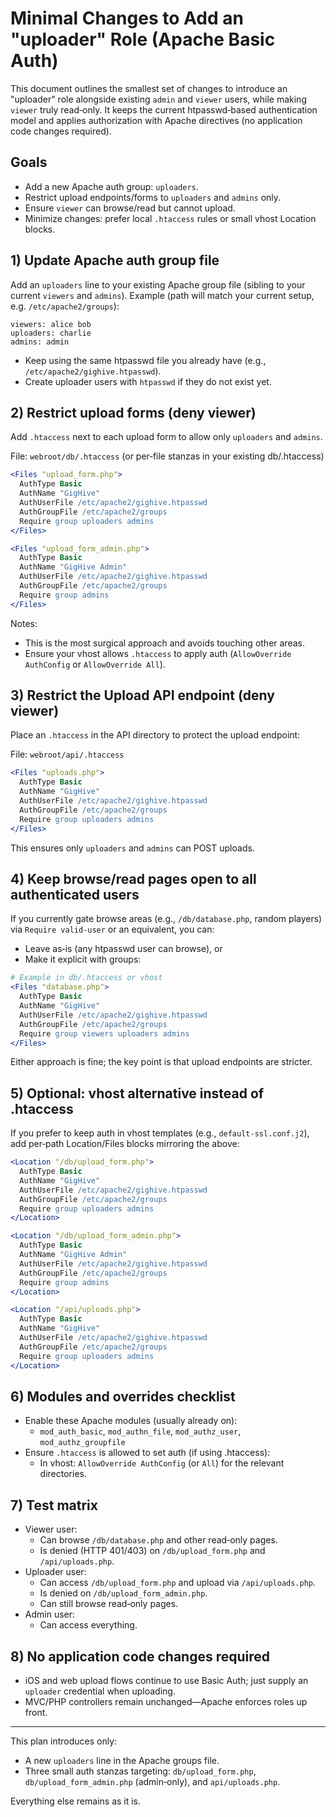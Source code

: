 # Minimal Changes to Add an "uploader" Role (Apache Basic Auth)

This document outlines the smallest set of changes to introduce an "uploader" role alongside existing `admin` and `viewer` users, while making `viewer` truly read‑only. It keeps the current htpasswd‑based authentication model and applies authorization with Apache directives (no application code changes required).

## Goals
- Add a new Apache auth group: `uploaders`.
- Restrict upload endpoints/forms to `uploaders` and `admins` only.
- Ensure `viewer` can browse/read but cannot upload.
- Minimize changes: prefer local `.htaccess` rules or small vhost Location blocks.

## 1) Update Apache auth group file
Add an `uploaders` line to your existing Apache group file (sibling to your current `viewers` and `admins`). Example (path will match your current setup, e.g. `/etc/apache2/groups`):

```
viewers: alice bob
uploaders: charlie
admins: admin
```

- Keep using the same htpasswd file you already have (e.g., `/etc/apache2/gighive.htpasswd`).
- Create uploader users with `htpasswd` if they do not exist yet.

## 2) Restrict upload forms (deny viewer)
Add `.htaccess` next to each upload form to allow only `uploaders` and `admins`.

File: `webroot/db/.htaccess` (or per‑file stanzas in your existing db/.htaccess)
```apache
<Files "upload_form.php">
  AuthType Basic
  AuthName "GigHive"
  AuthUserFile /etc/apache2/gighive.htpasswd
  AuthGroupFile /etc/apache2/groups
  Require group uploaders admins
</Files>

<Files "upload_form_admin.php">
  AuthType Basic
  AuthName "GigHive Admin"
  AuthUserFile /etc/apache2/gighive.htpasswd
  AuthGroupFile /etc/apache2/groups
  Require group admins
</Files>
```

Notes:
- This is the most surgical approach and avoids touching other areas.
- Ensure your vhost allows `.htaccess` to apply auth (`AllowOverride AuthConfig` or `AllowOverride All`).

## 3) Restrict the Upload API endpoint (deny viewer)
Place an `.htaccess` in the API directory to protect the upload endpoint:

File: `webroot/api/.htaccess`
```apache
<Files "uploads.php">
  AuthType Basic
  AuthName "GigHive"
  AuthUserFile /etc/apache2/gighive.htpasswd
  AuthGroupFile /etc/apache2/groups
  Require group uploaders admins
</Files>
```

This ensures only `uploaders` and `admins` can POST uploads.

## 4) Keep browse/read pages open to all authenticated users
If you currently gate browse areas (e.g., `/db/database.php`, random players) via `Require valid-user` or an equivalent, you can:

- Leave as‑is (any htpasswd user can browse), or
- Make it explicit with groups:

```apache
# Example in db/.htaccess or vhost
<Files "database.php">
  AuthType Basic
  AuthName "GigHive"
  AuthUserFile /etc/apache2/gighive.htpasswd
  AuthGroupFile /etc/apache2/groups
  Require group viewers uploaders admins
</Files>
```

Either approach is fine; the key point is that upload endpoints are stricter.

## 5) Optional: vhost alternative instead of .htaccess
If you prefer to keep auth in vhost templates (e.g., `default-ssl.conf.j2`), add per‑path Location/Files blocks mirroring the above:

```apache
<Location "/db/upload_form.php">
  AuthType Basic
  AuthName "GigHive"
  AuthUserFile /etc/apache2/gighive.htpasswd
  AuthGroupFile /etc/apache2/groups
  Require group uploaders admins
</Location>

<Location "/db/upload_form_admin.php">
  AuthType Basic
  AuthName "GigHive Admin"
  AuthUserFile /etc/apache2/gighive.htpasswd
  AuthGroupFile /etc/apache2/groups
  Require group admins
</Location>

<Location "/api/uploads.php">
  AuthType Basic
  AuthName "GigHive"
  AuthUserFile /etc/apache2/gighive.htpasswd
  AuthGroupFile /etc/apache2/groups
  Require group uploaders admins
</Location>
```

## 6) Modules and overrides checklist
- Enable these Apache modules (usually already on):
  - `mod_auth_basic`, `mod_authn_file`, `mod_authz_user`, `mod_authz_groupfile`
- Ensure `.htaccess` is allowed to set auth (if using .htaccess):
  - In vhost: `AllowOverride AuthConfig` (or `All`) for the relevant directories.

## 7) Test matrix
- Viewer user:
  - Can browse `/db/database.php` and other read‑only pages.
  - Is denied (HTTP 401/403) on `/db/upload_form.php` and `/api/uploads.php`.
- Uploader user:
  - Can access `/db/upload_form.php` and upload via `/api/uploads.php`.
  - Is denied on `/db/upload_form_admin.php`.
  - Can still browse read‑only pages.
- Admin user:
  - Can access everything.

## 8) No application code changes required
- iOS and web upload flows continue to use Basic Auth; just supply an `uploader` credential when uploading.
- MVC/PHP controllers remain unchanged—Apache enforces roles up front.

---

This plan introduces only:
- A new `uploaders` line in the Apache groups file.
- Three small auth stanzas targeting: `db/upload_form.php`, `db/upload_form_admin.php` (admin‑only), and `api/uploads.php`.

Everything else remains as it is.
